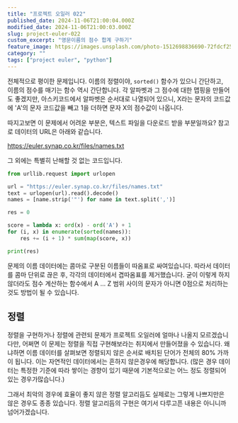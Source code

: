 ```yaml
---
title: "프로젝트 오일러 022"
published_date: 2024-11-06T21:00:04.000Z
modified_date: 2024-11-06T21:00:03.000Z
slug: project-euler-022
custom_excerpt: "영문이름의 점수 합계 구하기"
feature_image: https://images.unsplash.com/photo-1512698836690-72fdcf254379?crop=entropy&cs=tinysrgb&fit=max&fm=jpg&ixid=M3wxMTc3M3wwfDF8c2VhcmNofDR8fG5hbWV0YWd8ZW58MHx8fHwxNzMwNzMzNDYxfDA&ixlib=rb-4.0.3&q=80&w=2000
category: ""
tags: ["project euler", "python"]
---
```


전체적으로 평이한 문제입니다. 이름의 정렬이야, `sorted()` 함수가 있으니 간단하고, 이름의 점수를 매기는 함수 역시 간단합니다. 각
알파벳과 그 점수에 대한 맵핑을 만들어도 좋겠지만, 아스키코드에서 알파벳은 순서대로 나열되어 있으니, X라는 문자의 코드값에 'A'의 문자 코드값을 빼고 1을 더하면 문자 X의 점수값이 나옵니다.

따지고보면 이 문제에서 어려운 부분은, 텍스트 파일을 다운로드 받을 부분일까요? 참고로 데이터의 URL은 아래와 같습니다.

<https://euler.synap.co.kr/files/names.txt>

그 외에는 특별히 난해할 것 없는 코드입니다.

```python
from urllib.request import urlopen

url = "https://euler.synap.co.kr/files/names.txt"
text = urlopen(url).read().decode()
names = [name.strip('"') for name in text.split(',')]

res = 0

score = lambda x: ord(x) - ord('A') + 1
for (i, x) in enumerate(sorted(names)):
    res += (i + 1) * sum(map(score, x))

print(res)
```

문제의 이름 데이터에는 콤마로 구분된 이름들이 따옴표로 싸여있습니다. 따라서 데이터를 콤마 단위로 끊은 후, 각각의 데이터에서 겹따옴표를 제거했습니다. 굳이 이렇게 하지 않더라도 점수 계산하는 함수에서 A ... Z 범위 사이의 문자가 아니면 0점으로 처리하는 것도 방법이 될 수 있습니다.

## 정렬

정렬을 구현하거나 정렬에 관련되 문제가 프로젝트 오일러에 얼마나 나올지 모르겠습니다만, 어쩌면 이 문제는 정렬을 직접 구현해보라는 취지에서 만들어졌을 수 있습니다. 왜냐하면 이름 데이터를 살펴보면 정렬되지 않은 순서로 배치된 단어가 전체의 80% 가까이 됩니다. 이는 자연적인 데이터에서는 흔하지 않은경우에 해당합니다. (많은 경우 데이터는 특정한 기준에 따라 쌓이는 경향이 있기 때문에 기본적으로는 어느 정도 정렬되어 있는 경우가많습니다.)

그래서 최악의 경우에 효율이 좋지 않은 정렬 알고리듬도 실제로는 그렇게 나쁘지만은 않은 경우도 종종 있습니다. 정렬 알고리듬의 구현은 여기서 다루고픈 내용은 아니니까 넘어가겠습니다.